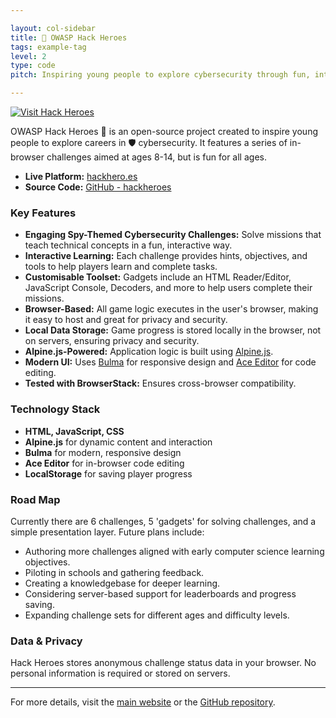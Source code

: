 ```yaml
---

layout: col-sidebar
title: 🦸 OWASP Hack Heroes
tags: example-tag
level: 2
type: code
pitch: Inspiring young people to explore cybersecurity through fun, interactive challenges

---
```


[![Visit Hack Heroes](https://hackhero.es/favicon.ico)](https://hackhero.es)

OWASP Hack Heroes 🦸 is an open-source project created to inspire young people to explore careers in 🛡️ cybersecurity. It features a series of in-browser challenges aimed at ages 8-14, but is fun for all ages.

- **Live Platform:** [hackhero.es](https://hackhero.es)
- **Source Code:** [GitHub - hackheroes](https://github.com/itscooper/hackheroes)

### Key Features
- **Engaging Spy-Themed Cybersecurity Challenges:** Solve missions that teach technical concepts in a fun, interactive way.
- **Interactive Learning:** Each challenge provides hints, objectives, and tools to help players learn and complete tasks.
- **Customisable Toolset:** Gadgets include an HTML Reader/Editor, JavaScript Console, Decoders, and more to help users complete their missions.
- **Browser-Based:** All game logic executes in the user's browser, making it easy to host and great for privacy and security.
- **Local Data Storage:** Game progress is stored locally in the browser, not on servers, ensuring privacy and security.
- **Alpine.js-Powered:** Application logic is built using [Alpine.js](https://alpinejs.dev/).
- **Modern UI:** Uses [Bulma](https://bulma.io/) for responsive design and [Ace Editor](https://ace.c9.io/) for code editing.
- **Tested with BrowserStack:** Ensures cross-browser compatibility.

### Technology Stack
- **HTML, JavaScript, CSS**
- **Alpine.js** for dynamic content and interaction
- **Bulma** for modern, responsive design
- **Ace Editor** for in-browser code editing
- **LocalStorage** for saving player progress

### Road Map
Currently there are 6 challenges, 5 'gadgets' for solving challenges, and a simple presentation layer. Future plans include:

* Authoring more challenges aligned with early computer science learning objectives.
* Piloting in schools and gathering feedback.
* Creating a knowledgebase for deeper learning.
* Considering server-based support for leaderboards and progress saving.
* Expanding challenge sets for different ages and difficulty levels.

### Data & Privacy
Hack Heroes stores anonymous challenge status data in your browser. No personal information is required or stored on servers.

---

For more details, visit the [main website](https://hackhero.es) or the [GitHub repository](https://github.com/itscooper/hackheroes).
